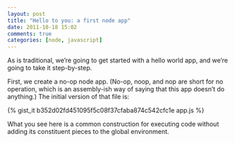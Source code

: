 ```yaml
---
layout: post
title: "Hello to you: a first node app"
date: 2011-10-18 15:02
comments: true
categories: [node, javascript]
---
```


As is traditional, we’re going to get started with a hello world app,
and we’re going to take it step-by-step.

First, we create a no-op node app. (No-op, noop, and nop are short for
no operation, which is an assembly-ish way of saying that this app
doesn’t do anything.) The initial version of that file is:

{% gist_it b352d02fd451095f5c08f37cfaba874c542cfc1e app.js %}

What you see here is a common construction for executing code without
adding its constituent pieces to the global environment.
